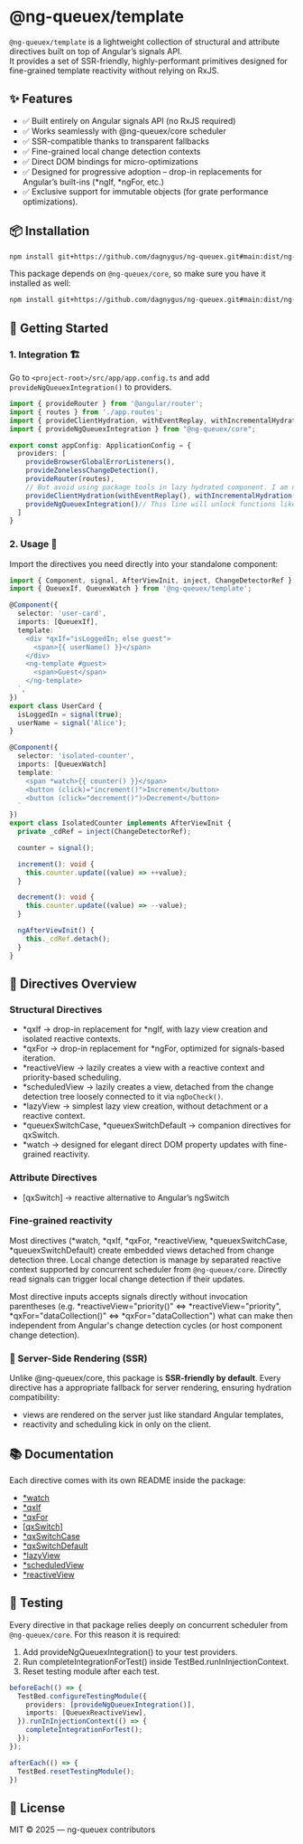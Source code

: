 # @ng-queuex/template
`@ng-queuex/template` is a lightweight collection of structural and attribute directives built on top of Angular’s signals API.<br>
It provides a set of SSR-friendly, highly-performant primitives designed for fine-grained template reactivity without relying on RxJS.

## ✨ Features
  - ✅ Built entirely on Angular signals API (no RxJS required)
  - ✅ Works seamlessly with @ng-queuex/core scheduler
  - ✅ SSR-compatible thanks to transparent fallbacks
  - ✅ Fine-grained local change detection contexts
  - ✅ Direct DOM bindings for micro-optimizations
  - ✅ Designed for progressive adoption – drop-in replacements for Angular’s built-ins (*ngIf, *ngFor, etc.)
  - ✅ Exclusive support for immutable objects (for grate performance optimizations).

## 📦 Installation
```bash
npm install git+https://github.com/dagnygus/ng-queuex.git#main:dist/ng-queuex/template
```
This package depends on `@ng-queuex/core`, so make sure you have it installed as well:
```bash
npm install git+https://github.com/dagnygus/ng-queuex.git#main:dist/ng-queuex/core
```

## 🚀 Getting Started
### 1. Integration 🏗️
Go to `<project-root>/src/app/app.config.ts` and add `provideNgQueuexIntegration()` to providers.
```ts
import { provideRouter } from '@angular/router';
import { routes } from './app.routes';
import { provideClientHydration, withEventReplay, withIncrementalHydration } from '@angular/platform-browser';
import { provideNgQueuexIntegration } from "@ng-queuex/core";

export const appConfig: ApplicationConfig = {
  providers: [
    provideBrowserGlobalErrorListeners(),
    provideZonelessChangeDetection(),
    provideRouter(routes),
    // But avoid using package tools in lazy hydrated component. I am not able to predict the results because of lack of understanding how incremental hydration works.
    provideClientHydration(withEventReplay(), withIncrementalHydration()),
    provideNgQueuexIntegration()// This line will unlock functions like scheduleTask(() => {}) or detectChanges(cdRef)
  ]
}
```
### 2. Usage 🔧
Import the directives you need directly into your standalone component:
```ts
import { Component, signal, AfterViewInit, inject, ChangeDetectorRef } from '@angular/core';
import { QueuexIf, QueuexWatch } from '@ng-queuex/template';

@Component({
  selector: 'user-card',
  imports: [QueuexIf],
  template: `
    <div *qxIf="isLoggedIn; else guest">
      <span>{{ userName() }}</span>
    </div>
    <ng-template #guest>
      <span>Guest</span>
    </ng-template>
  `,
})
export class UserCard {
  isLoggedIn = signal(true);
  userName = signal('Alice');
}

@Component({
  selector: 'isolated-counter',
  imports: [QueuexWatch]
  template: `
    <span *watch>{{ counter() }}</span>
    <button (click)="increment()">Increment</button>
    <button (click="decrement()")>Decrement</button>
  `
})
export class IsolatedCounter implements AfterViewInit {
  private _cdRef = inject(ChangeDetectorRef);

  counter = signal();

  increment(): void {
    this.counter.update((value) => ++value);
  }

  decrement(): void {
    this.counter.update((value) => --value);
  }

  ngAfterViewInit() {
    this._cdRef.detach();
  }
}
```

## 🧩 Directives Overview

### Structural Directives
  - *qxIf → drop-in replacement for *ngIf, with lazy view creation and isolated reactive contexts.
  - *qxFor → drop-in replacement for *ngFor, optimized for signals-based iteration.
  - *reactiveView → lazily creates a view with a reactive context and priority-based scheduling.
  - *scheduledView → lazily creates a view, detached from the change detection tree loosely connected to it via `ngDoCheck()`.
  - *lazyView → simplest lazy view creation, without detachment or a reactive context.
  - *queuexSwitchCase, *queuexSwitchDefault → companion directives for qxSwitch.
  - *watch → designed for elegant direct DOM property updates with fine-grained reactivity.

### Attribute Directives
  - [qxSwitch] → reactive alternative to Angular’s ngSwitch

### Fine-grained reactivity
Most directives (*watch, *qxIf, *qxFor, *reactiveView, *queuexSwitchCase, *queuexSwitchDefault) create
embedded views detached from change detection three. Local change detection is manage by separated
reactive context supported by concurrent scheduler from `@ng-queuex/core`. Directly read signals can trigger
local change detection if their updates.

Most directive inputs accepts signals directly without invocation parentheses (e.g. *reactiveView="priority()" ⇔
*reactiveView="priority", *qxFor="dataCollection()" ⇔ *qxFor="dataCollection") what can make then independent
from Angular's change detection cycles (or host component change detection).

### 🔄 Server-Side Rendering (SSR)
Unlike @ng-queuex/core, this package is **SSR-friendly by default**. Every directive has a appropriate fallback 
for server rendering, ensuring hydration compatibility:
  - views are rendered on the server just like standard Angular templates,
  - reactivity and scheduling kick in only on the client.

## 📚 Documentation
Each directive comes with its own README inside the package:
  - [*watch](./docs/watch.md)
  - [*qxIf](./docs/if.md)
  - [*qxFor](./docs/for.md)
  - [[qxSwitch]](./docs/switch.md)
  - [*qxSwitchCase](./docs/switch_case.md)
  - [*qxSwitchDefault](./docs/switch_default.md)
  - [*lazyView](./docs/lazy_view.md)
  - [*scheduledView](./docs/scheduled_view.md)
  - [*reactiveView](./docs/reactiveView.md)

## 🧪 Testing
Every directive in that package relies deeply on concurrent scheduler from `@ng-queuex/core`.
For this reason it is required:
  1. Add provideNgQueuexIntegration() to your test providers.
  2. Run completeIntegrationForTest() inside TestBed.runInInjectionContext.
  3. Reset testing module after each test.
```ts
beforeEach(() => {
  TestBed.configureTestingModule({
    providers: [provideNgQueuexIntegration()],
    imports: [QueuexReactiveView],
  }).runInInjectionContext(() => {
    completeIntegrationForTest();
  });
});

afterEach(() => {
  TestBed.resetTestingModule();
})
```

## 📜 License
MIT © 2025 — ng-queuex contributors

